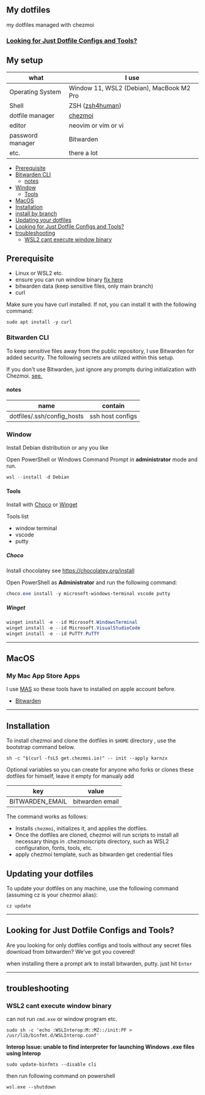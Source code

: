 ## My dotfiles
my dotfiles managed with chezmoi

### [**Looking for Just Dotfile Configs and Tools?**](#looking-for-just-dotfile-configs-and-tools-1)

## My setup
| what             | I use                                                    | 
| ---------------- | -------------------------------------------------------- |
| Operating System | Window 11, WSL2 (Debian), MacBook M2 Pro                 |
| Shell            | ZSH ([zsh4human](https://github.com/romkatv/zsh4humans)) |
| dotfile manager  | [chezmoi](https://www.chezmoi.io/)                       |
| editor           | neovim or vim or vi                                      |
| password manager | Bitwarden                                                |
| etc.             | there a lot                                              |

- [Prerequisite](#prerequisite)
- [Bitwarden CLI](#bitwarden-cli) 
  - [notes](#notes)
- [Window](#window)
  - [Tools](#tools)
- [MacOS](#macos)
- [Installation](#installation)
- [install by branch](#installation-by-branch)
- [Updating your dotfiles](#updating-your-dotfiles)
- [Looking for Just Dotfile Configs and Tools?](#looking-for-just-dotfile-configs-and-tools-1)
- [troubleshooting](#troubleshooting)
  - [WSL2 cant execute window binary](#wsl2-cant-execute-window-binary)

## Prerequisite

- Linux or WSL2 etc.
- ensure you can run window binary [fix here](#wsl2-cant-execute-window-binary)
- bitwarden data (keep sensitive files, only main branch)
- curl 

Make sure you have curl installed. If not, you can install it with the following command:
```shell
sudo apt install -y curl
```

### Bitwarden CLI

To keep sensitive files away from the public repository, I use Bitwarden for added security. The following secrets are utilized within this setup.

If you don't use Bitwarden, just ignore any prompts during initialization with Chezmoi. [see.](#looking-for-just-dotfile-configs-and-tools-1)

#### notes

| name                       | contain          |
| -------------------------- | ---------------- |
| dotfiles/.ssh/config_hosts | ssh host configs |

### Window

Install Debian distribution or any you like

Open PowerShell or Windows Command Prompt in **administrator** mode and run.

```powershell
wsl --install -d Debian
```

#### Tools

Install with [Choco](#choco) or [Winget](#winget)

Tools list
- window terminal
- vscode
- putty

##### Choco
Install chocolatey see https://chocolatey.org/install

Open PowerShell as **Administrator** and run the following command:
```powershell
choco.exe install -y microsoft-windows-terminal vscode putty
```

##### Winget

```powershell
winget install -e --id Microsoft.WindowsTerminal
winget install -e --id Microsoft.VisualStudioCode 
winget install -e --id PuTTY.PuTTY
```

---
## MacOS

### My Mac App Store Apps
I use [MAS](https://github.com/mas-cli/mas) so these tools have to installed on apple account before.
- [Bitwarden](https://apps.apple.com/th/app/bitwarden/id1352778147?mt=12)

---
## Installation

To install chezmoi and clone the dotfiles in `$HOME` directory , use the bootstrap command below. 

```shell
sh -c "$(curl -fsLS get.chezmoi.io)" -- init --apply karnzx 
```

Optional variables so you can create for anyone who forks or clones these dotfiles for himself, leave it empty for manualy add

| key             | value               | 
| --------------- | ------------------- |
| BITWARDEN_EMAIL | bitwarden email     |

The command works as follows:

- Installs `chezmoi`, initializes it, and applies the dotfiles.
- Once the dotfiles are cloned, chezmoi will run scripts to install all necessary things in .chezmoiscripts directory, such as WSL2 configuration, fonts, tools, etc.
- apply chezmoi template, such as bitwarden get credential files

## Updating your dotfiles
To update your dotfiles on any machine, use the following command (assuming cz is your chezmoi alias):

```shell
cz update
```

---
## Looking for Just Dotfile Configs and Tools?
Are you looking for only dotfiles configs and tools without any secret files download from bitwarden? We've got you covered!

when installing there a prompt ark to install bitwarden, putty. just hit `Enter`

--- 

## troubleshooting

### WSL2 cant execute window binary

can not run `cmd.exe` or window program etc.
```shell
sudo sh -c 'echo :WSLInterop:M::MZ::/init:PF > /usr/lib/binfmt.d/WSLInterop.conf'
```
**Interop Issue: unable to find interpreter for launching Windows .exe files using Interop**
```shell
sudo update-binfmts --disable cli
```

then run following command on powershell
```poweshell
wsl.exe --shutdown
```
